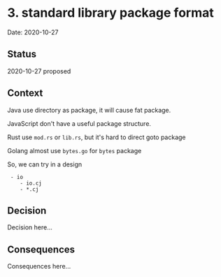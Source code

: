 # 3. standard library package format

Date: 2020-10-27

## Status

2020-10-27 proposed

## Context

Java use directory as package, it will cause fat package.

JavaScript don't have a useful package structure.

Rust use `mod.rs` or `lib.rs`, but it's hard to direct goto package

Golang almost use `bytes.go` for `bytes` package

So, we can try in a design

```
 - io
    - io.cj
    - *.cj
```

## Decision

Decision here...

## Consequences

Consequences here...
